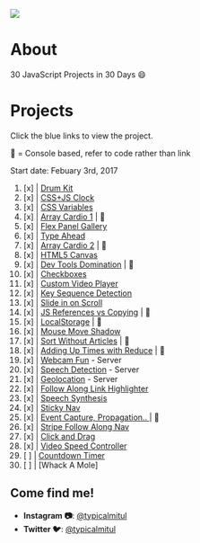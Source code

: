 ![](https://javascript30.com/images/JS3-social-share.png)

# About

30 JavaScript Projects in 30 Days :smile:

# Projects

Click the blue links to view the project. 

👾 = Console based, refer to code rather than link

Start date: Febuary 3rd, 2017

1.  [x] | [Drum Kit](https://mitul-js30.surge.sh/01%20-%20JavaScript%20Drum%20Kit/index.html)
2.  [x] | [CSS+JS Clock](https://mitul-js30.surge.sh/02%20-%20JS%20+%20CSS%20Clock/index.html)
3.  [x] | [CSS Variables](https://mitul-js30.surge.sh/03%20-%20CSS%20Variables/index.html)
4.  [x] | [Array Cardio 1](https://mitul-js30.surge.sh/04%20-%20Array%20Cardio%20Day%201/index.html) | 👾
5.  [x] | [Flex Panel Gallery](https://mitul-js30.surge.sh/05%20-%20Flex%20Panel%20Gallery/index.html)
6.  [x] | [Type Ahead](https://mitul-js30.surge.sh/06%20-%20Type%20Ahead/index.html)
7.  [x] | [Array Cardio 2](https://mitul-js30.surge.sh/07%20-%20Array%20Cardio%20Day%202/index.html) | 👾
8.  [x] | [HTML5 Canvas](https://mitul-js30.surge.sh/08%20-%20Fun%20with%20HTML5%20Canvas/index.html)
9.  [x] | [Dev Tools Domination](https://mitul-js30.surge.sh/09%20-%20Dev%20Tools%20Domination/index.html) | 👾
10. [x] | [Checkboxes](https://mitul-js30.surge.sh/10%20-%20Hold%20Shift%20and%20Check%20Checkboxes/index.html)
11. [x] | [Custom Video Player](https://mitul-js30.surge.sh/11%20-%20Custom%20Video%20Player/index.html)
12. [x] | [Key Sequence Detection](http://mitul-js30.surge.sh/12%20-%20Key%20Sequence%20Detection/index.html)
13. [x] | [Slide in on Scroll](http://mitul-js30.surge.sh/13%20-%20Slide%20in%20on%20Scroll/index.html)
14. [x] | [JS References vs Copying](http://mitul-js30.surge.sh/14%20-%20JavaScript%20References%20VS%20Copying/index.html) | 👾
15. [x] | [LocalStorage](http://mitul-js30.surge.sh/15%20-%20LocalStorage/index.html) | 👾
16. [x] | [Mouse Move Shadow](http://mitul-js30.surge.sh/16%20-%20Mouse%20Move%20Shadow/index.html)
17. [x] | [Sort Without Articles](http://mitul-js30.surge.sh/17%20-%20Sort%20Without%20Articles/index.html) | 👾
18. [x] | [Adding Up Times with Reduce](http://mitul-js30.surge.sh/18%20-%20Adding%20Up%20Times%20with%20Reduce/index.html) | 👾
19. [x] | [Webcam Fun](http://mitul-js30.surge.sh/19%20-%20Webcam%20Fun/index.html) - Server
20. [x] | [Speech Detection](http://mitul-js30.surge.sh/20%20-%20Speech%20Detection/index.html) - Server
21. [x] | [Geolocation](http://mitul-js30.surge.sh/21%20-%20Geolocation/index.html) - Server
22. [x] | [Follow Along Link Highlighter](http://mitul-js30.surge.sh/22%20-%20Follow%20Along%20Link%20Highlighter/index.html)
23. [x] | [Speech Synthesis](http://mitul-js30.surge.sh/23%20-%20Speech%20Synthesis/index.html)
24. [x] | [Sticky Nav](http://mitul-js30.surge.sh/24%20-%20Sticky%20Nav/index.html)
25. [x] | [Event Capture, Propagation.. ](http://mitul-js30.surge.sh/25%20-%20Event%20Capture,%20Propagation,%20Bubbling%20and%20Once/index.html) | 👾
26. [x] | [Stripe Follow Along Nav](http://mitul-js30.surge.sh/26%20-%20Stripe%20Follow%20Along%20Nav/index.html)
27. [x] | [Click and Drag](http://mitul-js30.surge.sh/27%20-%20Click%20and%20Drag/index.html)
28. [x] | [Video Speed Controller](http://mitul-js30.surge.sh/28%20-%20Video%20Speed%20Controller/index.html)
29. [ ] | [Countdown Timer](http://mitul-js30.surge.sh/29%20-%20Countdown%20Timer/index.html)
30. [ ] | [Whack A Mole]

## Come find me!

* **Instagram :camera:**: [@typicalmitul](https://instagram.com/typicalmitul)
* **Twitter :bird:**: [@typicalmitul](https://twitter.com/typicalmitul)